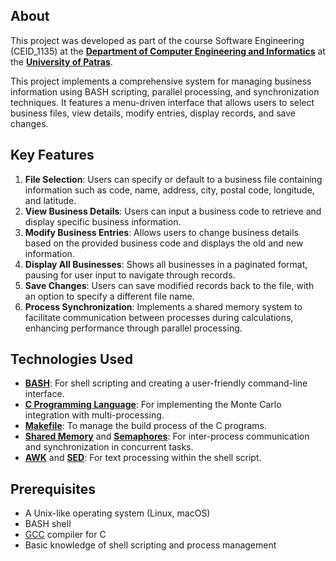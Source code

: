 ## About 

This project was developed as part of the course Software Engineering (CEID_1135) at the **[Department of Computer Engineering and Informatics](https://www.ceid.upatras.gr/en/)** at the **[University of Patras](https://www.upatras.gr/en/)**.


This project implements a comprehensive system for managing business information using BASH scripting, parallel processing, and synchronization techniques. It features a menu-driven interface that allows users to select business files, view details, modify entries, display records, and save changes.

## Key Features

1. **File Selection**: Users can specify or default to a business file containing information such as code, name, address, city, postal code, longitude, and latitude.
2. **View Business Details**: Users can input a business code to retrieve and display specific business information.
3. **Modify Business Entries**: Allows users to change business details based on the provided business code and displays the old and new information.
4. **Display All Businesses**: Shows all businesses in a paginated format, pausing for user input to navigate through records.
5. **Save Changes**: Users can save modified records back to the file, with an option to specify a different file name.
6. **Process Synchronization**: Implements a shared memory system to facilitate communication between processes during calculations, enhancing performance through parallel processing.

## Technologies Used

- **[BASH](https://www.gnu.org/software/bash/)**: For shell scripting and creating a user-friendly command-line interface. 
- **[C Programming Language](https://en.wikipedia.org/wiki/C_(programming_language))**: For implementing the Monte Carlo integration with multi-processing.
- **[Makefile](https://www.gnu.org/software/make/)**: To manage the build process of the C programs.
- **[Shared Memory](https://en.wikipedia.org/wiki/Shared_memory)** and **[Semaphores](https://en.wikipedia.org/wiki/Semaphore_(programming))**: For inter-process communication and synchronization in concurrent tasks.
- **[AWK](https://awk.js.org/)** and **[SED](https://en.wikipedia.org/wiki/Sed)**: For text processing within the shell script.

## Prerequisites

- A Unix-like operating system (Linux, macOS)
- BASH shell
- [GCC](https://gcc.gnu.org/) compiler for C
- Basic knowledge of shell scripting and process management


